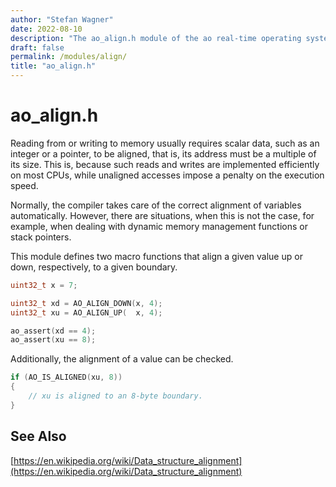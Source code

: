 ```yaml
---
author: "Stefan Wagner"
date: 2022-08-10
description: "The ao_align.h module of the ao real-time operating system."
draft: false
permalink: /modules/align/
title: "ao_align.h"
---
```


# ao_align.h

Reading from or writing to memory usually requires scalar data, such as an integer or a pointer, to be aligned, that is, its address must be a multiple of its size. This is, because such reads and writes are implemented efficiently on most CPUs, while unaligned accesses impose a penalty on the execution speed.

Normally, the compiler takes care of the correct alignment of variables automatically. However, there are situations, when this is not the case, for example, when dealing with dynamic memory management functions or stack pointers.

This module defines two macro functions that align a given value up or down, respectively, to a given boundary.

```c
uint32_t x = 7;
```

```c
uint32_t xd = AO_ALIGN_DOWN(x, 4);
uint32_t xu = AO_ALIGN_UP(  x, 4);
```

```c
ao_assert(xd == 4);
ao_assert(xu == 8);
```

Additionally, the alignment of a value can be checked.

```c
if (AO_IS_ALIGNED(xu, 8))
{
    // xu is aligned to an 8-byte boundary.
}
```

## See Also

[https://en.wikipedia.org/wiki/Data_structure_alignment](https://en.wikipedia.org/wiki/Data_structure_alignment)
